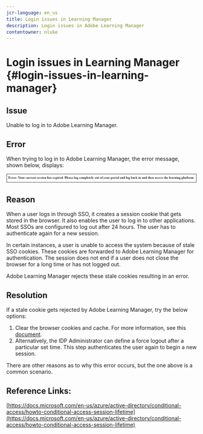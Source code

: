 ```yaml
---
jcr-language: en_us
title: Login issues in Learning Manager
description: Login issues in Adobe Learning Manager
contentowner: nluke
---
```



# Login issues in Learning Manager {#login-issues-in-learning-manager}

## Issue 

Unable to log in to Adobe Learning Manager. 

## Error 

When trying to log in to Adobe Learning Manager, the error message, shown below, displays:

![](assets/cp-error.png) 

## Reason 

When a user logs in through SSO, it creates a session cookie that gets stored in the browser. It also enables the user to log in to other applications. Most SSOs are configured to log out after 24 hours. The user has to authenticate again for a new session. 

In certain instances, a user is unable to access the system because of stale SSO cookies. These cookies are forwarded to Adobe Learning Manager for authentication. The session does not end if a user does not close the browser for a long time or has not logged out.

Adobe Learning Manager rejects these stale cookies resulting in an error.

## Resolution 

If a stale cookie gets rejected by Adobe Learning Manager, try the below options:

1. Clear the browser cookies and cache. For more information, see this [document](https://helpx.adobe.com/captivate-prime/user-guide.html/captivate-prime/kb/unable-log-in-captivate-prime.ug.html).  
1. Alternatively, the IDP Administrator can define a force logout after a particular set time. This step authenticates the user again to begin a new session.

There are other reasons as to why this error occurs, but the one above is a common scenario.

## Reference Links:

[https://docs.microsoft.com/en-us/azure/active-directory/conditional-access/howto-conditional-access-session-lifetime](https://docs.microsoft.com/en-us/azure/active-directory/conditional-access/howto-conditional-access-session-lifetime)
